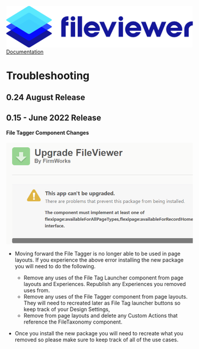 ![](./quickStartImages/fileviewer.png)
[Documentation](index.md)

# Troubleshooting

## 0.24 August Release


## 0.15 - June 2022 Release

#### File Tagger Component Changes
![FileViewer 11 Upgrade Issue](images/fileviewer-11-upgrade-error.png)

- Moving forward the File Tagger is no longer able to be used in page layouts. If you experience the above error installing the new package you will need to do the following.

   - Remove any uses of the File Tag Launcher component from page layouts and Experiences. Republish any Experiences you removed uses from. 
   - Remove any uses of the File Tagger component from page layouts. They will need to recreated later as File Tag launcher buttons so keep track of your Design Settings, 
   - Remove from page layouts and delete any Custom Actions that reference the FileTaxonomy component.

- Once you install the new package you will need to recreate what you removed so please make sure to keep track of all of the use cases.

